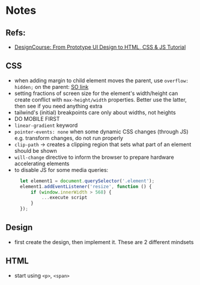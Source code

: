 # Notes

## Refs:
- [DesignCourse: From Prototype UI Design to HTML, CSS & JS Tutorial
](https://www.youtube.com/watch?v=GTyMUjhA-o4)
## CSS
- when adding margin to child element moves the parent, use `overflow: hidden;` on the parent: [SO link](https://stackoverflow.com/questions/1762539/margin-on-child-element-moves-parent-element)
- setting fractions of screen size for the element's width/height can create conflict with `max-height/width` properties. Better use the latter, then see if you need anything extra
- tailwind's (initial) breakpoints care only about widths, not heights
- DO MOBILE FIRST
- `linear-gradient` keyword
- `pointer-events: none` when some dynamic CSS changes (through JS) e.g. transform changes, do not run properly
- `clip-path` -> creates a clipping region that sets what part of an element should be shown
- `will-change` directive to inform the browser to prepare hardware accelerating elements
- to disable JS for some media queries:
  ```js
    let element1 = document.querySelector('.element');
    element1.addEventListener('resize', function () {
        if (window.innerWidth > 568) {
            ...execute script
        }
    });
  ```
## Design
- first create the design, then implement it. These are 2 different mindsets

## HTML
- start using `<p>`, `<span>`